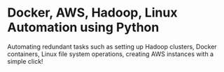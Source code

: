 # Docker, AWS, Hadoop, Linux Automation using Python

Automating redundant tasks such as setting up Hadoop clusters, Docker containers, Linux file system operations, creating AWS instances with a simple click!
